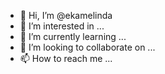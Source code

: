 - 👋 Hi, I’m @ekamelinda
- 👀 I’m interested in ...
- 🌱 I’m currently learning ...
- 💞️ I’m looking to collaborate on ...
- 📫 How to reach me ...

<!---
ekamelinda/ekamelinda is a ✨ special ✨ repository because its `README.md` (this file) appears on your GitHub profile.
You can click the Preview link to take a look at your changes.
--->
